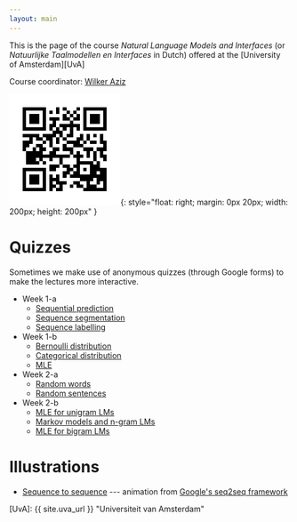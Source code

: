 ```yaml
---
layout: main
---
```


This is the page of the course *Natural Language Models and Interfaces* (or *Natuurlijke Taalmodellen en Interfaces* in Dutch) offered at the [University of Amsterdam][UvA]

Course coordinator: [Wilker Aziz](//wilkeraziz.github.io) 

![course](img/qr.png){: style="float: right; margin: 0px 20px; width: 200px; height: 200px" }


# Quizzes

Sometimes we make use of anonymous quizzes (through Google forms) to make the lectures more interactive.

* Week 1-a
    * [Sequential prediction](//docs.google.com/forms/d/e/1FAIpQLScQd0svtQ56s_P0ZMqvjp6Fj1HbXTVjig9yMZkUGh68QlryMA/viewform?usp=sf_link)
    * [Sequence segmentation](//docs.google.com/forms/d/e/1FAIpQLSeAjp6Bl7oLwXCNJxOgLLvFL3xiMfer9GLq2z4uyr-m2rsUGw/viewform?usp=sf_link)
    * [Sequence labelling](//docs.google.com/forms/d/e/1FAIpQLSe_A1ZHQEGImiolZKuE38RigL5Jq-tLXtwQE7xIc0bOTiqV4g/viewform?usp=sf_link)
* Week 1-b
    * [Bernoulli distribution](//docs.google.com/forms/d/e/1FAIpQLSfM_T3YNHlyhGryZq3pNC4vVbk5gLOamBW8UEJTwFs-OKsoTg/viewform?usp=sf_link)
    * [Categorical distribution](//docs.google.com/forms/d/e/1FAIpQLSfmwkWB0UJIXbhmAOMntLnY-5CfrdHJ8WjGPz1ktVpaQpMVsQ/viewform?usp=sf_link)
    * [MLE](//docs.google.com/forms/d/e/1FAIpQLSc3XGy0KIxTRbnzHnuT5fEjY427ISwp0EaHDgtq-n2SeTj77w/viewform?usp=sf_link)
* Week 2-a
    * [Random words](//docs.google.com/forms/d/e/1FAIpQLSfDdqy0anGhrvWt6IakMhFCZF1ATT0hQ8FQGQLI9ztvCa89cg/viewform?usp=sf_link)
    * [Random sentences](//docs.google.com/forms/d/e/1FAIpQLScsfWaRxANugMc9xrjXjwZ--RU_f2OhqWTf7B1Dn0cTCDVX8A/viewform?usp=sf_link)
* Week 2-b
    * [MLE for unigram LMs](//docs.google.com/forms/d/e/1FAIpQLSejoBqelxLZ8pX7Mn85F9jn0V39jvJmFTQO8dcpGqHtoIZ6ww/viewform?usp=sf_link)
    * [Markov models and n-gram LMs](//docs.google.com/forms/d/e/1FAIpQLSf2s2rWUkaEWOIufO57xMTr_-BWwOwp8HRx7BjOCyBR5WL9mw/viewform?usp=sf_link)
    * [MLE for bigram LMs](//docs.google.com/forms/d/e/1FAIpQLSebA7777sEsytxHTn9VeEOqaHE0IZPtfL2DHEVecBRbsqyBJg/viewform?usp=sf_link)


# Illustrations

* [Sequence to sequence](img/seq2seq.gif) --- animation from [Google's seq2seq framework](https://github.com/google/seq2seq)




[UvA]: {{ site.uva_url }} "Universiteit van Amsterdam"
